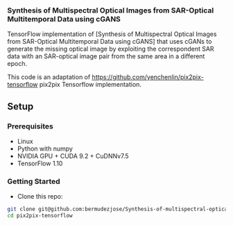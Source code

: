 ### Synthesis of Multispectral Optical Images from SAR-Optical Multitemporal Data using cGANS

TensorFlow implementation of [Synthesis of Multispectral Optical Images from SAR-Optical Multitemporal Data using cGANS] that uses cGANs to generate the missing optical image by exploiting the correspondent SAR data with an SAR-optical image pair from the same area in a different epoch.

This code is an adaptation of https://github.com/yenchenlin/pix2pix-tensorflow pix2pix Tensorflow implementation.

## Setup

### Prerequisites
- Linux
- Python with numpy
- NVIDIA GPU + CUDA 9.2 + CuDNNv7.5
- TensorFlow 1.10

### Getting Started
- Clone this repo:
```bash
git clone git@github.com:bermudezjose/Synthesis-of-multispectral-optical-images-from-SAR-optical-multi-temporal-data-using-cGANS.git
cd pix2pix-tensorflow
